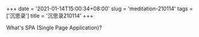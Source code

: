 +++
date = '2021-01-14T15:00:34+08:00'
slug = 'meditation-210114'
tags = ['沉思录']
title = '沉思录210114'
+++

What's SPA (Single Page Application)?
